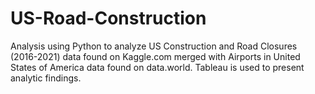 # US-Road-Construction
Analysis using Python to analyze US Construction and Road Closures (2016-2021) data found on Kaggle.com merged with Airports in United States of America data found on data.world. Tableau is used to present analytic findings.
